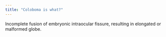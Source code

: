 ```yaml
---
title: "Coloboma is what?"
---
```

Incomplete fusion of embryonic intraocular fissure, resulting in elongated or malformed globe.

